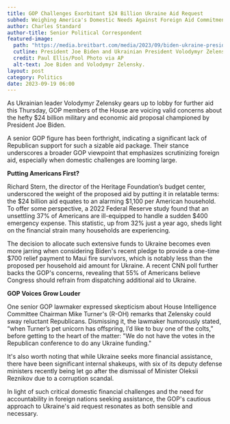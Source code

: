 ```yaml
---
title: GOP Challenges Exorbitant $24 Billion Ukraine Aid Request
subhed: Weighing America's Domestic Needs Against Foreign Aid Commitments
author: Charles Standard
author-title: Senior Political Correspondent
featured-image: 
  path: "https://media.breitbart.com/media/2023/09/biden-ukraine-president-joe-biden-left-speaks-at-an-event-g7-leaders-ukrainian-president-volodymyr-640x480.jpg"
  cutline: President Joe Biden and Ukrainian President Volodymyr Zelensky during a NATO Summit event.
  credit: Paul Ellis/Pool Photo via AP
  alt-text: Joe Biden and Volodymyr Zelensky.
layout: post
category: Politics
date: 2023-09-19 06:00
---
```


As Ukrainian leader Volodymyr Zelensky gears up to lobby for further aid this Thursday, GOP members of the House are voicing valid concerns about the hefty $24 billion military and economic aid proposal championed by President Joe Biden.

A senior GOP figure has been forthright, indicating a significant lack of Republican support for such a sizable aid package. Their stance underscores a broader GOP viewpoint that emphasizes scrutinizing foreign aid, especially when domestic challenges are looming large.

**Putting Americans First?**

Richard Stern, the director of the Heritage Foundation’s budget center, underscored the weight of the proposed aid by putting it in relatable terms: the $24 billion aid equates to an alarming $1,100 per American household. To offer some perspective, a 2022 Federal Reserve study found that an unsettling 37% of Americans are ill-equipped to handle a sudden $400 emergency expense. This statistic, up from 32% just a year ago, sheds light on the financial strain many households are experiencing.

The decision to allocate such extensive funds to Ukraine becomes even more jarring when considering Biden's recent pledge to provide a one-time $700 relief payment to Maui fire survivors, which is notably less than the proposed per household aid amount for Ukraine. A recent CNN poll further backs the GOP's concerns, revealing that 55% of Americans believe Congress should refrain from dispatching additional aid to Ukraine.

**GOP Voices Grow Louder**

One senior GOP lawmaker expressed skepticism about House Intelligence Committee Chairman Mike Turner's (R-OH) remarks that Zelensky could sway reluctant Republicans. Dismissing it, the lawmaker humorously stated, “when Turner’s pet unicorn has offspring, I’d like to buy one of the colts,” before getting to the heart of the matter: "We do not have the votes in the Republican conference to do any Ukraine funding."

It's also worth noting that while Ukraine seeks more financial assistance, there have been significant internal shakeups, with six of its deputy defense ministers recently being let go after the dismissal of Minister Oleksii Reznikov due to a corruption scandal.

In light of such critical domestic financial challenges and the need for accountability in foreign nations seeking assistance, the GOP's cautious approach to Ukraine's aid request resonates as both sensible and necessary.
